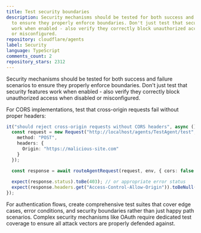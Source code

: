 ```yaml
---
title: Test security boundaries
description: Security mechanisms should be tested for both success and failure scenarios
  to ensure they properly enforce boundaries. Don't just test that security features
  work when enabled - also verify they correctly block unauthorized access when disabled
  or misconfigured.
repository: cloudflare/agents
label: Security
language: TypeScript
comments_count: 2
repository_stars: 2312
---
```


Security mechanisms should be tested for both success and failure scenarios to ensure they properly enforce boundaries. Don't just test that security features work when enabled - also verify they correctly block unauthorized access when disabled or misconfigured.

For CORS implementations, test that cross-origin requests fail without proper headers:

```typescript
it("should reject cross-origin requests without CORS headers", async () => {
  const request = new Request("http://localhost/agents/TestAgent/test", {
    method: "POST",
    headers: {
      Origin: "https://malicious-site.com"
    }
  });

  const response = await routeAgentRequest(request, env, { cors: false });
  
  expect(response.status).toBe(403); // or appropriate error status
  expect(response.headers.get("Access-Control-Allow-Origin")).toBeNull();
});
```

For authentication flows, create comprehensive test suites that cover edge cases, error conditions, and security boundaries rather than just happy path scenarios. Complex security mechanisms like OAuth require dedicated test coverage to ensure all attack vectors are properly defended against.